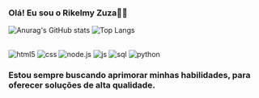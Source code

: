 ### Olá! Eu sou o Rikelmy Zuza👋🏾

![Anurag's GitHub stats](https://github-readme-stats.vercel.app/api?username=RZuza&show_icons=true) ![Top Langs](https://github-readme-stats.vercel.app/api/top-langs/?username=Rzuza&layout=compact)

<div style="display: inline_block"><br/>
    <img aling="center" alt="html5" src="https://img.shields.io/badge/HTML-239120?style=for-the-badge&logo=html5&logoColor=white" />
    <img aling="center" alt="css" src="https://img.shields.io/badge/CSS-239120?&style=for-the-badge&logo=css3&logoColor=white"/>
    <img aling="center" alt="node.js" src="https://img.shields.io/badge/Node.js-43853D?style=for-the-badge&logo=node.js&logoColor=white"/>
    <img aling="center" alt="js" src="https://img.shields.io/badge/Java-ED8B00?style=for-the-badge&logo=openjdk&logoColor=white"/>
    <img aling="center" alt="sql" src="https://img.shields.io/badge/MySQL-00000F?style=for-the-badge&logo=mysql&logoColor=white"/>
    <img aling="center" alt="python" src="https://img.shields.io/badge/Python-3776AB?style=for-the-badge&logo=python&logoColor=white"/>
</div>

### Estou sempre buscando aprimorar minhas habilidades, para oferecer soluções de alta qualidade.
